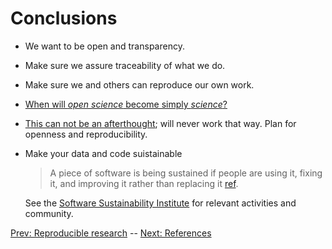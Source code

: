 # Conclusions

- We want to be open and transparency.
- Make sure we assure traceability of what we do.
- Make sure we and others can reproduce our own work.

- [When will *open science* become simply *science*?](http://genomebiology.biomedcentral.com/articles/10.1186/s13059-015-0669-2)

- [This can not be an afterthought](http://www.ncbi.nlm.nih.gov/pubmed/26191404);
  will never work that way. Plan for openness and reproducibility.

- Make your data and code suistainable

  > A piece of software is being sustained if people are using it,
  > fixing it, and improving it rather than replacing it
  > [ref](http://software-carpentry.org/blog/2014/08/sustainability.html).

  See the [Software Sustainability Institute](http://software.ac.uk/)
  for relevant activities and community.

[Prev: Reproducible research](./03-rr.md) -- [Next: References](./05-refs.md)
